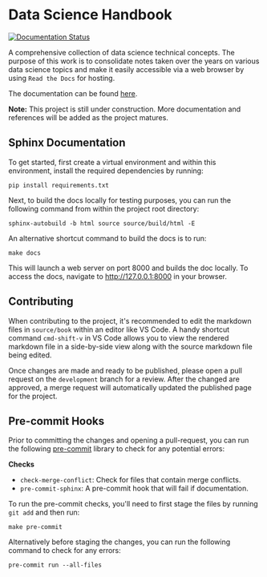 # Data Science Handbook 

[![Documentation Status](https://readthedocs.org/projects/data-science-handbook/badge/?version=latest)](https://data-science-handbook.readthedocs.io/en/latest/?badge=latest)


A comprehensive collection of data science technical concepts. The purpose of
this work is to consolidate notes taken over the years on various data science
topics and make it easily accessible via a web browser by using `Read the Docs` for hosting.

The documentation can be found
[here](https://data-science-handbook.readthedocs.io/en/latest/#z-test).

**Note:** This project is still under construction. More documentation and
references will be added as the project matures.

## Sphinx Documentation

To get started, first create a virtual environment and within this environment,
install the required dependencies by running:

```
pip install requirements.txt
```

Next, to build the docs locally for testing purposes, you can run the following
command from within the project root directory:

```
sphinx-autobuild -b html source source/build/html -E
```

An alternative shortcut command to build the docs is to run:

```
make docs
```

This will launch a web server on port 8000 and builds the doc locally. To 
access the docs, navigate to http://127.0.0.1:8000 in your browser.

## Contributing

When contributing to the project, it's recommended to edit the markdown files
in `source/book` within an editor like VS Code. A handy shortcut command
`cmd-shift-v` in VS Code allows you to view the rendered markdown file in a
side-by-side view along with the source markdown file being edited. 

Once changes are made and ready to be published, please open a pull request on
the `development` branch for a review. After the changed are approved, a merge
request will automatically updated the published page for the
project. 

## Pre-commit Hooks

Prior to committing the changes and opening a pull-request, you can run the
following [pre-commit](https://pre-commit.com/#new-hooks) library to check for
any potential errors: 

**Checks**
- `check-merge-conflict`: Check for files that contain merge conflicts.
- `pre-commit-sphinx`: A pre-commit hook that will fail if documentation.

To run the pre-commit checks, you'll need to first stage the files by running
`git add` and then run: 

```
make pre-commit
```

Alternatively before staging the changes, you can run the following command to
check for any errors:

```
pre-commit run --all-files
```
